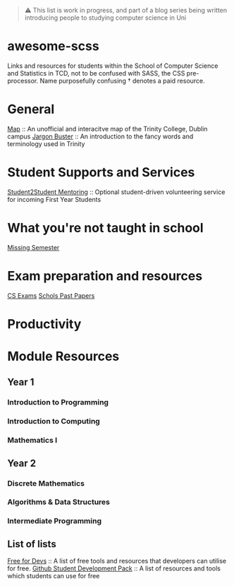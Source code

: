 
> ⚠️ This list is work in progress, and part of a blog series being written introducing people to studying computer science in Uni

# awesome-scss
Links and resources for students within the School of Computer Science and Statistics in TCD, not to be confused with SASS, the CSS pre-processor. Name purposefully confusing
† denotes a paid resource.

# General 

[Map](https://map.danieloreilly.ie) :: An unofficial and interacitve map of the Trinity College, Dublin campus
[Jargon Buster](https://www.tcd.ie/students/orientation/jargon/) :: An introduction to the fancy words and terminology used in Trinity

# Student Supports and Services
[Student2Student Mentoring]() :: Optional student-driven volunteering service for incoming First Year Students

# What you're not taught in school

[Missing Semester]()


# Exam preparation and resources
[CS Exams]()
[Schols Past Papers]()

# Productivity 

# Module Resources 

## Year 1
### Introduction to Programming
### Introduction to Computing
### Mathematics I

## Year 2
### Discrete Mathematics
### Algorithms & Data Structures
### Intermediate Programming 

## List of lists

[Free for Devs](https://free-for.dev/#/) :: A list of free tools and resources that developers can utilise for free.
[Github Student Development Pack](https://education.github.com/pack) :: A list of resources and tools which students can use for free
